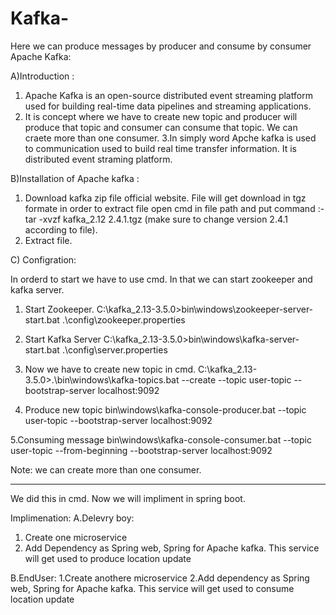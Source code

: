 # Kafka-
Here we can produce messages by producer and consume by consumer
Apache Kafka:
 
A)Introduction :
1. Apache Kafka is an open-source distributed event streaming platform used for building real-time data pipelines and streaming applications. 
2. It is concept where we have to create new topic and producer will produce that topic and consumer can consume that topic. We can craete more than one consumer. 
3.In simply word Apche kafka is used to communication used to build real time transfer information. It is distributed event straming platform.


B)Installation of Apache kafka :

1. Download kafka zip file official website. File will get download in tgz formate in order to extract file open cmd in file path and put command :- tar -xvzf kafka_2.12 2.4.1.tgz (make sure to change version 2.4.1 according to file).
2. Extract file.

C) Configration:

In orderd to start we have to use cmd. In that we can start zookeeper and kafka server.

1. Start Zookeeper.
C:\kafka_2.13-3.5.0>bin\windows\zookeeper-server-start.bat .\config\zookeeper.properties

2. Start Kafka Server
C:\kafka_2.13-3.5.0>bin\windows\kafka-server-start.bat .\config\server.properties

3. Now we have to create new topic in cmd.
C:\kafka_2.13-3.5.0>.\bin\windows\kafka-topics.bat --create --topic user-topic --bootstrap-server localhost:9092

4. Produce new topic 
bin\windows\kafka-console-producer.bat --topic user-topic --bootstrap-server localhost:9092

5.Consuming message
bin\windows\kafka-console-consumer.bat --topic user-topic --from-beginning --bootstrap-server localhost:9092

Note: we can create more than one consumer.

---------------------------------------------------


We did this in cmd. Now we will impliment in spring boot.

Implimenation:
A.Delevry boy:
1. Create one microservice 
2. Add Dependency as Spring web, Spring for Apache kafka.
This service will get used to produce location update


B.EndUser:
1.Create anothere microservice 
2.Add dependency as Spring web, Spring for Apache kafka.
This service will get used to consume location update
